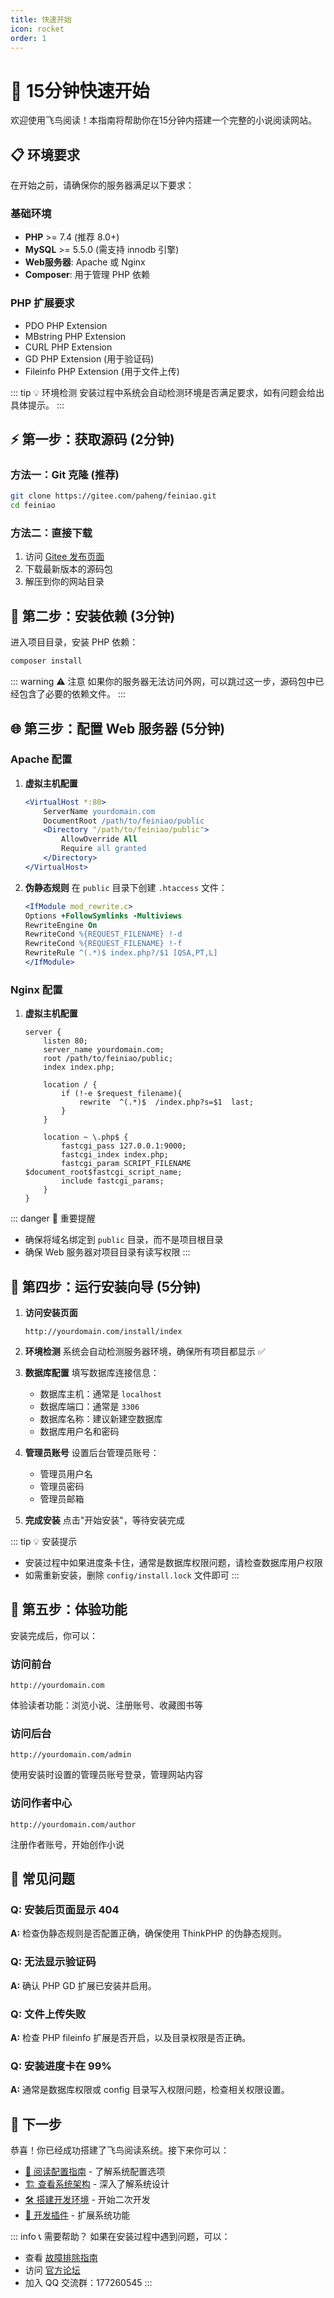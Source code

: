 ```yaml
---
title: 快速开始
icon: rocket
order: 1
---
```


# 🚀 15分钟快速开始

欢迎使用飞鸟阅读！本指南将帮助你在15分钟内搭建一个完整的小说阅读网站。

## 📋 环境要求

在开始之前，请确保你的服务器满足以下要求：

### 基础环境
- **PHP** >= 7.4 (推荐 8.0+)
- **MySQL** >= 5.5.0 (需支持 innodb 引擎)
- **Web服务器**: Apache 或 Nginx
- **Composer**: 用于管理 PHP 依赖

### PHP 扩展要求
- PDO PHP Extension
- MBstring PHP Extension  
- CURL PHP Extension
- GD PHP Extension (用于验证码)
- Fileinfo PHP Extension (用于文件上传)

::: tip 💡 环境检测
安装过程中系统会自动检测环境是否满足要求，如有问题会给出具体提示。
:::

## ⚡ 第一步：获取源码 (2分钟)

### 方法一：Git 克隆 (推荐)
```bash
git clone https://gitee.com/paheng/feiniao.git
cd feiniao
```

### 方法二：直接下载
1. 访问 [Gitee 发布页面](https://gitee.com/paheng/feiniao/releases)
2. 下载最新版本的源码包
3. 解压到你的网站目录

## 🔧 第二步：安装依赖 (3分钟)

进入项目目录，安装 PHP 依赖：

```bash
composer install
```

::: warning ⚠️ 注意
如果你的服务器无法访问外网，可以跳过这一步，源码包中已经包含了必要的依赖文件。
:::

## 🌐 第三步：配置 Web 服务器 (5分钟)

### Apache 配置

1. **虚拟主机配置**
   ```apache
   <VirtualHost *:80>
       ServerName yourdomain.com
       DocumentRoot /path/to/feiniao/public
       <Directory "/path/to/feiniao/public">
           AllowOverride All
           Require all granted
       </Directory>
   </VirtualHost>
   ```

2. **伪静态规则**
   在 `public` 目录下创建 `.htaccess` 文件：
   ```apache
   <IfModule mod_rewrite.c>
   Options +FollowSymlinks -Multiviews
   RewriteEngine On
   RewriteCond %{REQUEST_FILENAME} !-d
   RewriteCond %{REQUEST_FILENAME} !-f
   RewriteRule ^(.*)$ index.php?/$1 [QSA,PT,L]
   </IfModule>
   ```

### Nginx 配置

1. **虚拟主机配置**
   ```nginx
   server {
       listen 80;
       server_name yourdomain.com;
       root /path/to/feiniao/public;
       index index.php;

       location / {
           if (!-e $request_filename){
               rewrite  ^(.*)$  /index.php?s=$1  last;
           }
       }

       location ~ \.php$ {
           fastcgi_pass 127.0.0.1:9000;
           fastcgi_index index.php;
           fastcgi_param SCRIPT_FILENAME $document_root$fastcgi_script_name;
           include fastcgi_params;
       }
   }
   ```

::: danger 🚨 重要提醒
- 确保将域名绑定到 `public` 目录，而不是项目根目录
- 确保 Web 服务器对项目目录有读写权限
:::

## 🎯 第四步：运行安装向导 (5分钟)

1. **访问安装页面**
   ```
   http://yourdomain.com/install/index
   ```

2. **环境检测**
   系统会自动检测服务器环境，确保所有项目都显示 ✅

3. **数据库配置**
   填写数据库连接信息：
   - 数据库主机：通常是 `localhost`
   - 数据库端口：通常是 `3306`
   - 数据库名称：建议新建空数据库
   - 数据库用户名和密码

4. **管理员账号**
   设置后台管理员账号：
   - 管理员用户名
   - 管理员密码
   - 管理员邮箱

5. **完成安装**
   点击"开始安装"，等待安装完成

::: tip 💡 安装提示
- 安装过程中如果进度条卡住，通常是数据库权限问题，请检查数据库用户权限
- 如需重新安装，删除 `config/install.lock` 文件即可
:::

## 🎉 第五步：体验功能

安装完成后，你可以：

### 访问前台
```
http://yourdomain.com
```
体验读者功能：浏览小说、注册账号、收藏图书等

### 访问后台
```
http://yourdomain.com/admin
```
使用安装时设置的管理员账号登录，管理网站内容

### 访问作者中心
```
http://yourdomain.com/author
```
注册作者账号，开始创作小说

## 🔧 常见问题

### Q: 安装后页面显示 404
**A:** 检查伪静态规则是否配置正确，确保使用 ThinkPHP 的伪静态规则。

### Q: 无法显示验证码
**A:** 确认 PHP GD 扩展已安装并启用。

### Q: 文件上传失败  
**A:** 检查 PHP fileinfo 扩展是否开启，以及目录权限是否正确。

### Q: 安装进度卡在 99%
**A:** 通常是数据库权限或 config 目录写入权限问题，检查相关权限设置。

## 🎯 下一步

恭喜！你已经成功搭建了飞鸟阅读系统。接下来你可以：

- [📖 阅读配置指南](./configuration.md) - 了解系统配置选项
- [🏗️ 查看系统架构](../architecture/overview.md) - 深入了解系统设计
- [🛠️ 搭建开发环境](./development/environment.md) - 开始二次开发
- [🔌 开发插件](./development/plugin-development.md) - 扩展系统功能

::: info 📞 需要帮助？
如果在安装过程中遇到问题，可以：
- 查看 [故障排除指南](../troubleshooting/common-issues.md)
- 访问 [官方论坛](https://www.paheng.com/forum-2-1.html)
- 加入 QQ 交流群：177260545
:::
